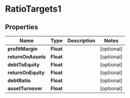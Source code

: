 
# RatioTargets1

## Properties
Name | Type | Description | Notes
------------ | ------------- | ------------- | -------------
**profitMargin** | **Float** |  |  [optional]
**returnOnAssets** | **Float** |  |  [optional]
**debtToEquity** | **Float** |  |  [optional]
**returnOnEquity** | **Float** |  |  [optional]
**debtRatio** | **Float** |  |  [optional]
**assetTurnover** | **Float** |  |  [optional]



